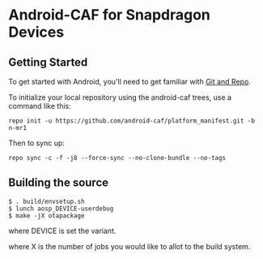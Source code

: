 Android-CAF for Snapdragon Devices
===========

Getting Started
---------------

To get started with Android, you'll need to get
familiar with [Git and Repo](http://source.android.com/source/using-repo.html).

To initialize your local repository using the android-caf trees, use a command like this:

    repo init -u https://github.com/android-caf/platform_manifest.git -b n-mr1

Then to sync up:

    repo sync -c -f -j8 --force-sync --no-clone-bundle --no-tags

Building the source
---------------

    $ . build/envsetup.sh
    $ lunch aosp_DEVICE-userdebug
    $ make -jX otapackage

where DEVICE is set the variant.

where X is the number of jobs you would like to allot to the build system.
